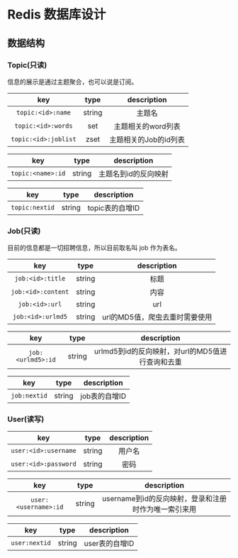 # Redis 数据库设计

## 数据结构

### Topic(只读)

信息的展示是通过主题聚合，也可以说是订阅。

|key|type|description|
|:-:|:-:|:-:|
|`topic:<id>:name`|string|主题名|
|`topic:<id>:words`|set|主题相关的word列表|
|`topic:<id>:joblist`|zset|主题相关的Job的id列表|

|key|type|description|
|:-:|:-:|:-:|
|`topic:<name>:id`|string|主题名到id的反向映射|

|key|type|description|
|:-:|:-:|:-:|
|`topic:nextid`|string|topic表的自增ID|

### Job(只读)

目前的信息都是一切招聘信息，所以目前取名叫 job 作为表名。

|key|type|description|
|:-:|:-:|:-:|
|`job:<id>:title`|string|标题|
|`job:<id>:content`|string|内容|
|`job:<id>:url`|string|url|
|`job:<id>:urlmd5`|string|url的MD5值，爬虫去重时需要使用|

|key|type|description|
|:-:|:-:|:-:|
|`job:<urlmd5>:id`|string|urlmd5到id的反向映射，对url的MD5值进行查询和去重|

|key|type|description|
|:-:|:-:|:-:|
|`job:nextid`|string|job表的自增ID|

### User(读写)

|key|type|description|
|:-:|:-:|:-:|
|`user:<id>:username`|string|用户名|
|`user:<id>:password`|string|密码|

|key|type|description|
|:-:|:-:|:-:|
|`user:<username>:id`|string|username到id的反向映射，登录和注册时作为唯一索引来用|

|key|type|description|
|:-:|:-:|:-:|
|`user:nextid`|string|user表的自增ID|
